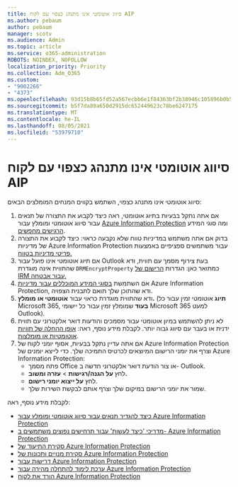 ```yaml
---
title: סיווג אוטומטי אינו מתנהג כצפוי עם לקוח AIP
ms.author: pebaum
author: pebaum
manager: scotv
ms.audience: Admin
ms.topic: article
ms.service: o365-administration
ROBOTS: NOINDEX, NOFOLLOW
localization_priority: Priority
ms.collection: Adm_O365
ms.custom:
- "9002266"
- "4373"
ms.openlocfilehash: 93d15b8b65fd52a567ecbb6e1f84363bf2b38946c105896b0b5ef41e49d16ea9
ms.sourcegitcommit: b5f7da89a650d2915dc652449623c78be6247175
ms.translationtype: MT
ms.contentlocale: he-IL
ms.lasthandoff: 08/05/2021
ms.locfileid: "53979710"
---
```

# <a name="automatic-classification-not-behaving-as-expected-with-the-aip-client"></a>סיווג אוטומטי אינו מתנהג כצפוי עם לקוח AIP

סיווג אוטומטי אינו מתנהג כצפוי, השתמש בקווים המנחים המומלצים הבאים:

1. אם אתה נתקל בבעיות בתיוג אוטומטי, ראה כיצד לקבוע את התצורה של תנאים עבור סיווג אוטומטי ומומלץ עבור [Azure Information Protection](https://docs.microsoft.com/azure/information-protection/configure-policy-classification) ומה סוגי המידע [הרגישים מחפשים](https://docs.microsoft.com/microsoft-365/compliance/sensitive-information-type-entity-definitions).
2. בדוק אם אתה משתמש במדיניות טווח שלא נקבעה כראוי: כיצד לקבוע את התצורה של מדיניות Azure Information Protection עבור משתמשים ספציפיים באמצעות [פריטי מדיניות בטווח.](https://docs.microsoft.com/azure/information-protection/configure-policy-scope)
3. אם תיוג אוטומטי אינו פועל עבור Outlook בעת צירוף מסמך עם תווית, ודא שהתווית אינה מוגדרת `DRMEncryptProperty` כמתואר כאן: הגדרות [הרישום של IRM עבור אבטחה.](https://docs.microsoft.com/deployoffice/security/protect-sensitive-messages-and-documents-by-using-irm-in-office#office-2016-irm-registry-key-options)
4. אם השתמשת [בסוגי המידע המוכללים עבור מדיניות](https://support.office.com/article/What-the-sensitive-information-types-look-for-fd505979-76be-4d9f-b459-abef3fc9e86b) Azure Information Protection, ודא שהתוכן שלך תואם לתבנית הצפויה.
5. ודא שהתווית מוגדרת כראוי עבור **אוטומטי או** **מומלץ.** (**תיוג** אוטומטי זמין עבור כל Microsoft 365, **בעוד** שמומלץ זמין עבור כל יישומי Microsoft 365 למעט Outlook).
6. לא ניתן להשתמש במיון אוטומטי עבור מסמכים והודעות דואר אלקטרוני עם תווית ידנית או בעבר עם סיווג גבוה יותר.  לקבלת מידע נוסף, ראה: [אופן ההחלה של תוויות אוטומטיות או מומלצות](https://docs.microsoft.com/azure/information-protection/configure-policy-classification#how-automatic-or-recommended-labels-are-applied).
7. אם אתה עדיין נתקל בבעיות, אסוף יומני לקוח של Azure Information Protection וצרף את יומני הרישום המיוצאים לכרטיס התמיכה שלך. כדי לייצא יומנים של Azure Information Protection:
    - פתח מסמך Office או צור הודעת דואר אלקטרוני חדשה ב- Outlook.
    - לחץ **על הגנה/רגישות**  >  **עזרה ומשוב.**
    - לחץ **על ייצוא יומני רישום**.
    - שמור את יומני הרישום במיקום שלך וצרף אותם לבקשת השירות שלך.

לקבלת מידע נוסף, ראה:

- [כיצד להגדיר תנאים עבור סיווג אוטומטי ומומלץ עבור Azure Information Protection](https://docs.microsoft.com/azure/information-protection/configure-policy-classification)
- [מדריכי 'כיצד לעשות' עבור תרחישים נפוצים משתמשים ב- Azure Information Protection](https://docs.microsoft.com/azure/information-protection/how-to-guides)
- [סקירת התיעוד של Azure Information Protection](https://docs.microsoft.com/azure/information-protection/what-is-information-protection)
- [סקירת מנויים ותכונות של Azure Information Protection](https://azure.microsoft.com/pricing/details/information-protection)
- [דרישות עבור Azure Information Protection](https://docs.microsoft.com/azure/information-protection/get-started/requirements)
- [ערכת לימוד להתחלה מהירה עבור Azure Information Protection](https://docs.microsoft.com/azure/information-protection/get-started/infoprotect-quick-start-tutorial)
- [הורד את לקוח Azure Information Protection](https://www.microsoft.com/download/details.aspx?id=53018)
